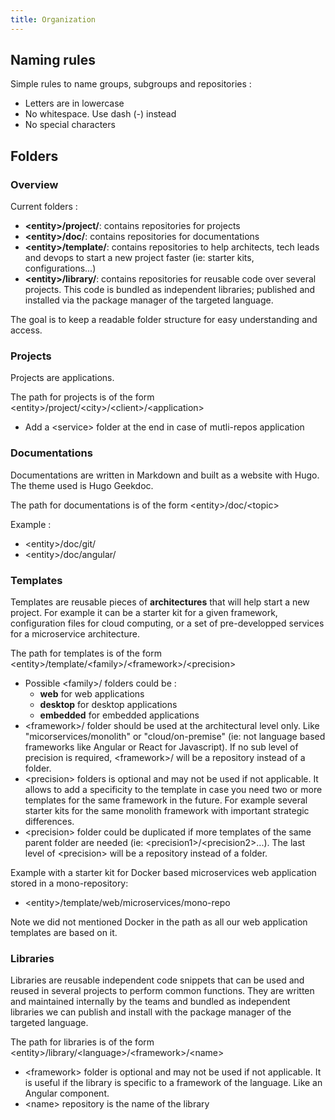 ```yaml
---
title: Organization
---
```


## Naming rules

Simple rules to name groups, subgroups and repositories : 

- Letters are in lowercase
- No whitespace. Use dash (-) instead
- No special characters


## Folders

### Overview

Current folders : 
- **\<entity\>/project/**: contains repositories for projects
- **\<entity\>/doc/**: contains repositories for documentations
- **\<entity\>/template/**: contains repositories to help architects, tech leads and devops to start a new project faster (ie: starter kits, configurations...)
- **\<entity\>/library/**: contains repositories for reusable code over several projects. This code is bundled as independent libraries; published and installed via the package manager of the targeted language.

The goal is to keep a readable folder structure for easy understanding and access.

### Projects

Projects are applications.

The path for projects is of the form \<entity\>/project/\<city\>/\<client\>/\<application\>

- Add a \<service\> folder at the end in case of mutli-repos application


### Documentations

Documentations are written in Markdown and built as a website with Hugo.
The theme used is Hugo Geekdoc.

The path for documentations is of the form \<entity\>/doc/\<topic\>

Example : 
- \<entity\>/doc/git/
- \<entity\>/doc/angular/

### Templates

Templates are reusable pieces of **architectures** that will help start a new project.
For example it can be a starter kit for a given framework, configuration files for cloud computing, or a set of pre-developped services for a microservice architecture. 

The path for templates is of the form \<entity\>/template/\<family\>/\<framework\>/\<precision\>

- Possible \<family\>/ folders could be :
    - **web** for web applications
    - **desktop** for desktop applications
    - **embedded** for embedded applications
- \<framework\>/ folder should be used at the architectural level only. Like "micorservices/monolith" or "cloud/on-premise" (ie: not language based frameworks like Angular or React for Javascript). If no sub level of precision is required, \<framework\>/ will be a repository instead of a folder.
- \<precision\> folders is optional and may not be used if not applicable. It allows to add a specificity to the template in case you need two or more templates for the same framework in the future. For example several starter kits for the same monolith framework with important strategic differences.
- \<precision\> folder could be duplicated if more templates of the same parent folder are needed (ie: \<precision1\>/\<precision2\>...). The last level of \<precision\> will be a repository instead of a folder.

Example with a starter kit for Docker based microservices web application stored in a mono-repository: 
- \<entity\>/template/web/microservices/mono-repo

Note we did not mentioned Docker in the path as all our web application templates are based on it.

### Libraries

Libraries are reusable independent code snippets that can be used and reused in several projects to perform common functions.
They are written and maintained internally by the teams and bundled as independent libraries we can publish and install with the package manager of the targeted language.

The path for libraries is of the form \<entity\>/library/\<language\>/\<framework\>/\<name\>
- \<framework\> folder is optional and may not be used if not applicable. It is useful if the library is specific to a framework of the language. Like an Angular component.
- \<name\> repository is the name of the library

